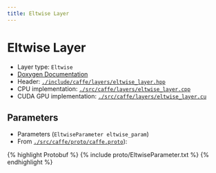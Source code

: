 ```yaml
---
title: Eltwise Layer
---
```


# Eltwise Layer

* Layer type: `Eltwise`
* [Doxygen Documentation](http://caffe.berkeleyvision.org/doxygen/classcaffe_1_1EltwiseLayer.html)
* Header: [`./include/caffe/layers/eltwise_layer.hpp`](https://github.com/BVLC/caffe/blob/master/include/caffe/layers/eltwise_layer.hpp)
* CPU implementation: [`./src/caffe/layers/eltwise_layer.cpp`](https://github.com/BVLC/caffe/blob/master/src/caffe/layers/eltwise_layer.cpp)
* CUDA GPU implementation: [`./src/caffe/layers/eltwise_layer.cu`](https://github.com/BVLC/caffe/blob/master/src/caffe/layers/eltwise_layer.cu)

## Parameters

* Parameters (`EltwiseParameter eltwise_param`)
* From [`./src/caffe/proto/caffe.proto`](https://github.com/BVLC/caffe/blob/master/src/caffe/proto/caffe.proto)):

{% highlight Protobuf %}
{% include proto/EltwiseParameter.txt %}
{% endhighlight %}
